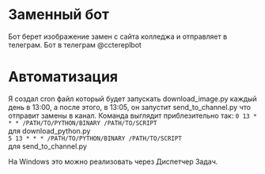 # Заменный бот
Бот берет изображение замен с сайта колледжа и отправляет в телеграм.
Бот в телеграм @cctereplbot

# Автоматизация
Я создал cron файл который будет запускать download_image.py каждый день в 13:00, а после этого, в 13:05, он запустит send_to_channel.py что отправит замены в канал. Команда выглядит приблезительно так:
`0 13 * * * /PATH/TO/PYTHON/BINARY /PATH/TO/SCRIPT` <br />
для download_python.py <br />
`5 13 * * * /PATH/TO/PYTHON/BINARY /PATH/TO/SCRIPT` <br />
для send_to_channel.py <br />

На Windows это можно реализовать через Диспетчер Задач.
